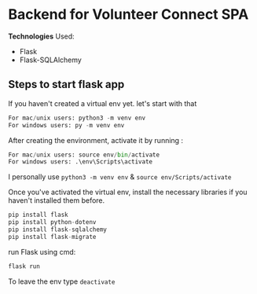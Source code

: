 # Backend for Volunteer Connect SPA

**Technologies** Used:

- Flask
- Flask-SQLAlchemy

## Steps to start flask app

If you haven't created a virtual env yet. let's start with that

```python
For mac/unix users: python3 -m venv env
For windows users: py -m venv env
```

After creating the environment, activate it by running :

```python
For mac/unix users: source env/bin/activate
For windows users: .\env\Scripts\activate
```

I personally use ```python3 -m venv env``` & ```source env/Scripts/activate```

Once you've activated the virtual env, install the necessary libraries if you haven't installed them before.

```python
pip install flask
pip install python-dotenv
pip install flask-sqlalchemy
pip install flask-migrate
```

run Flask using cmd:

```python
flask run
```

To leave the env type ```deactivate```
